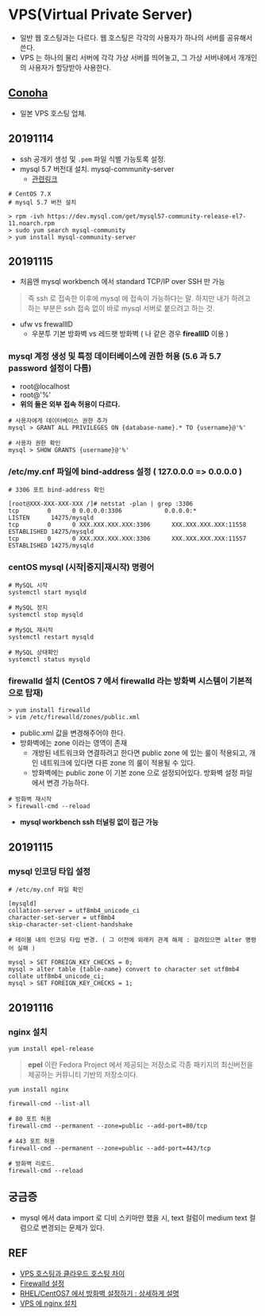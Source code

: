 # VPS(Virtual Private Server)
- 일반 웹 호스팅과는 다르다. 웹 호스팅은 각각의 사용자가 하나의 서버를 공유해서 쓴다.
- VPS 는 하나의 물리 서버에 각각 가상 서버를 띄어놓고, 그 가상 서버내에서 개개인의 사용자가 할당받아 사용한다.

## [Conoha](https://www.conoha.jp/ko/)
- 일본 VPS 호스팅 업체.

## 20191114
- ssh 공개키 생성 및 ```.pem``` 파일 식별 가능토록 설정.
- mysql 5.7 버전대 설치. mysql-community-server
  - [관련링크](https://www.lesstif.com/pages/viewpage.action?pageId=24445108)
```shell
# CentOS 7.X
# mysql 5.7 버전 설치

> rpm -ivh https://dev.mysql.com/get/mysql57-community-release-el7-11.noarch.rpm
> sudo yum search mysql-community
> yum install mysql-community-server
```

## 20191115
- 처음엔 mysql workbench 에서 standard TCP/IP over SSH 만 가능
> 즉 ssh 로 접속한 이후에 mysql 에 접속이 가능하다는 말. 하지만 내가 하려고 하는 부분은 ssh 접속 없이 바로 mysql 서버로 붙으려고 하는 것.
- ufw vs frewallID
  - 우분투 기본 방화벽 vs 레드햇 방화벽 ( 나 같은 경우 __fireallID__ 이용 )
### mysql 계정 생성 및 특정 데이터베이스에 권한 허용 (5.6 과 5.7 password 설정이 다름)
  - root@localhost
  - root@'%'
  - __위의 둘은 외부 접속 허용이 다르다.__
```shell
# 사용자에게 데이터베이스 권한 추가
mysql > GRANT ALL PRIVILEGES ON {database-name}.* TO {username}@'%'

# 사용자 권한 확인
mysql > SHOW GRANTS {username}@'%'
```
### /etc/my.cnf 파일에 bind-address 설정 ( 127.0.0.0 => 0.0.0.0 )
```shell
# 3306 포트 bind-address 확인

[root@XXX-XXX-XXX-XXX /]# netstat -plan | grep :3306
tcp        0      0 0.0.0.0:3306            0.0.0.0:*               LISTEN      14275/mysqld
tcp        0      0 XXX.XXX.XXX.XXX:3306      XXX.XXX.XXX.XXX:11558     ESTABLISHED 14275/mysqld
tcp        0      0 XXX.XXX.XXX.XXX:3306      XXX.XXX.XXX.XXX:11557     ESTABLISHED 14275/mysqld
```

### centOS mysql (시작|중지|재시작) 명령어
```shell
# MySQL 시작
systemctl start mysqld 

# MySQL 정지
systemctl stop mysqld

# MySQL 재시작
systemctl restart mysqld

# MySQL 상태확인
systemctl status mysqld
```

### firewalld 설치 (CentOS 7 에서 firewalld 라는 방화벽 시스템이 기본적으로 탑재)
```shell
> yum install firewalld
> vim /etc/firewalld/zones/public.xml 
```
- public.xml 값을 변경해주어야 한다.
- 방화벽에는 zone 이라는 영역이 존재
  - 개방된 네트워크와 연결하려고 한다면 public zone 에 있는 룰이 적용되고, 개인 네트워크에 있다면 다른 zone 의 룰이 적용될 수 있다.
  - 방화벽에는 public zone 이 기본 zone 으로 설정되어있다. 방화벽 설정 파일에서 변경 가능하다.
```shell
# 방화벽 재시작
> firewall-cmd --reload
```

- __mysql workbench ssh 터널링 없이 접근 가능__

## 20191115
### mysql 인코딩 타입 설정
```shell
# /etc/my.cnf 파일 확인

[mysqld]
collation-server = utf8mb4_unicode_ci 
character-set-server = utf8mb4 
skip-character-set-client-handshake

# 테이블 내의 인코딩 타입 변경. ( 그 이전에 외래키 관계 해제 : 걸려있으면 alter 명령어 실패 )

mysql > SET FOREIGN_KEY_CHECKS = 0;
mysql > alter table {table-name} convert to character set utf8mb4 collate utf8mb4_unicode_ci;
mysql > SET FOREIGN_KEY_CHECKS = 1;
```

## 20191116
### nginx 설치
```
yum install epel-release
```
> __epel__ 이란 Fedora Project 에서 제공되는 저장소로 각종 패키지의 최신버전을 제공하는 커뮤니티 기반의 저장소이다.

```
yum install nginx
```

```
firewall-cmd --list-all

# 80 포트 허용
firewall-cmd --permanent --zone=public --add-port=80/tcp

# 443 포트 허용
firewall-cmd --permanent --zone=public --add-port=443/tcp

# 방화벽 리로드.
firewall-cmd --reload
```


## 궁금증
- mysql 에서 data import 로 디비 스키마만 했을 시, text 컬럼이 medium text 컬럼으로 변경되는 문제가 있다.


## REF
- [VPS 호스팅과 클라우드 호스팅 차이](https://library.gabia.com/contents/infrahosting/3915)
- [Firewalld 설정](http://blog.plura.io/?p=4519)
- [RHEL/CentOS7 에서 방화벽 설정하기 : 상세하게 설명](https://www.lesstif.com/pages/viewpage.action?pageId=22053128)
- [VPS 에 nginx 설치](https://www.ait.com/tech-corner/11488-how-to-setup-nginxnbspon-a-vpsnbsp)
